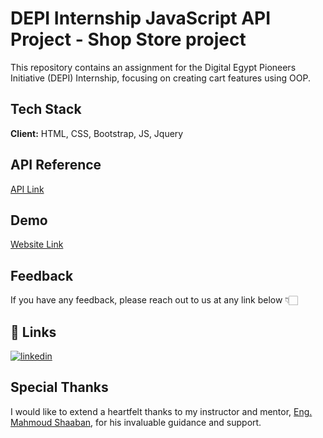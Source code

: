 
# DEPI Internship JavaScript API Project - Shop Store project 


This repository contains an assignment for the Digital Egypt Pioneers Initiative (DEPI) Internship, focusing on creating cart features using OOP. 
## Tech Stack

**Client:** HTML, CSS, Bootstrap, JS, Jquery 


## API Reference
[API Link](https://dummyjson.com/docs)

## Demo

[Website Link](https://meefr.github.io/React-A12-JS/)

## Feedback

If you have any feedback, please reach out to us at any link below 👇🏻


## 🔗 Links
[![linkedin](https://img.shields.io/badge/linkedin-0A66C2?style=for-the-badge&logo=linkedin&logoColor=white)](https://www.linkedin.com/in/mohamedelramah/)


## Special Thanks

I would like to extend a heartfelt thanks to my instructor and mentor, [Eng. Mahmoud Shaaban](https://www.linkedin.com/in/mahmoud-shaaban-5192b720a/), for his invaluable guidance and support.
